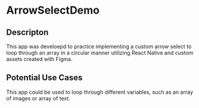 # ArrowSelectDemo

## Descripton
This app was develoepd to practice implementing a custom arrow select to loop through an array in a circular manner utilizing React Native and custom assets created with Figma.

## Potential Use Cases
This app could be used to loop through different variables, such as an array of images or array of text.
